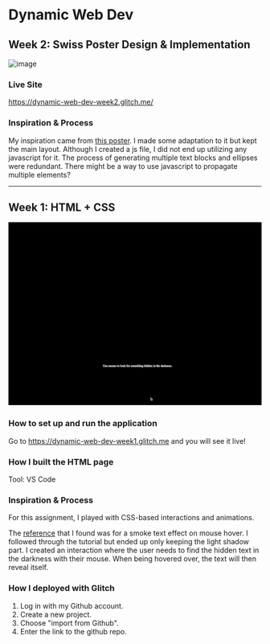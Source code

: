 # Dynamic Web Dev
## Week 2: Swiss Poster Design & Implementation
<img width="883" alt="image" src="https://user-images.githubusercontent.com/44248733/229976250-831348b6-e34d-4790-83fe-18369bdf1bf3.png">

### Live Site
https://dynamic-web-dev-week2.glitch.me/

### Inspiration & Process
My inspiration came from [this poster](https://www.pinterest.com/pin/11822017764404808/). I made some adaptation to it but kept the main layout. Although I created a js file, I did not end up utilizing any javascript for it.
The process of generating multiple text blocks and ellipses were redundant. There might be a way to use javascript to propagate multiple elements?

---

## Week 1: HTML + CSS

![demo](documentation/week1.gif)

### How to set up and run the application
Go to https://dynamic-web-dev-week1.glitch.me and you will see it live!

### How I built the HTML page
Tool: VS Code

### Inspiration & Process
For this assignment, I played with CSS-based interactions and animations.

The [reference](https://www.youtube.com/watch?v=ucssfp9UXZg) that I found was for a smoke text effect on mouse hover. I followed through the tutorial but ended up only keeping the light shadow part. I created an interaction where the user needs to find the hidden text in the darkness with their mouse. When being hovered over, the text will then reveal itself.

### How I deployed with Glitch
1. Log in with my Github account.
2. Create a new project.
3. Choose "import from Github".
4. Enter the link to the github repo.
